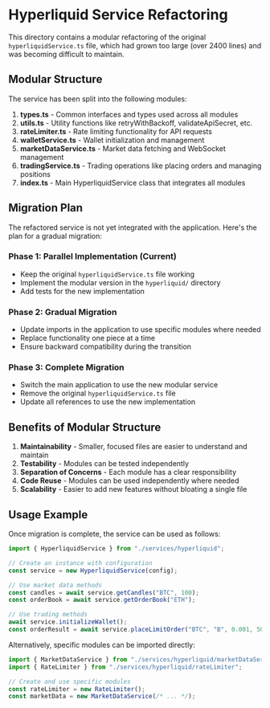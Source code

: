 # Hyperliquid Service Refactoring

This directory contains a modular refactoring of the original `hyperliquidService.ts` file, which had grown too large (over 2400 lines) and was becoming difficult to maintain.

## Modular Structure

The service has been split into the following modules:

1. **types.ts** - Common interfaces and types used across all modules
2. **utils.ts** - Utility functions like retryWithBackoff, validateApiSecret, etc.
3. **rateLimiter.ts** - Rate limiting functionality for API requests
4. **walletService.ts** - Wallet initialization and management
5. **marketDataService.ts** - Market data fetching and WebSocket management
6. **tradingService.ts** - Trading operations like placing orders and managing positions
7. **index.ts** - Main HyperliquidService class that integrates all modules

## Migration Plan

The refactored service is not yet integrated with the application. Here's the plan for a gradual migration:

### Phase 1: Parallel Implementation (Current)

- Keep the original `hyperliquidService.ts` file working
- Implement the modular version in the `hyperliquid/` directory
- Add tests for the new implementation

### Phase 2: Gradual Migration

- Update imports in the application to use specific modules where needed
- Replace functionality one piece at a time
- Ensure backward compatibility during the transition

### Phase 3: Complete Migration

- Switch the main application to use the new modular service
- Remove the original `hyperliquidService.ts` file
- Update all references to use the new implementation

## Benefits of Modular Structure

1. **Maintainability** - Smaller, focused files are easier to understand and maintain
2. **Testability** - Modules can be tested independently
3. **Separation of Concerns** - Each module has a clear responsibility
4. **Code Reuse** - Modules can be used independently where needed
5. **Scalability** - Easier to add new features without bloating a single file

## Usage Example

Once migration is complete, the service can be used as follows:

```typescript
import { HyperliquidService } from "./services/hyperliquid";

// Create an instance with configuration
const service = new HyperliquidService(config);

// Use market data methods
const candles = await service.getCandles("BTC", 100);
const orderBook = await service.getOrderBook("ETH");

// Use trading methods
await service.initializeWallet();
const orderResult = await service.placeLimitOrder("BTC", "B", 0.001, 50000);
```

Alternatively, specific modules can be imported directly:

```typescript
import { MarketDataService } from "./services/hyperliquid/marketDataService";
import { RateLimiter } from "./services/hyperliquid/rateLimiter";

// Create and use specific modules
const rateLimiter = new RateLimiter();
const marketData = new MarketDataService(/* ... */);
```
